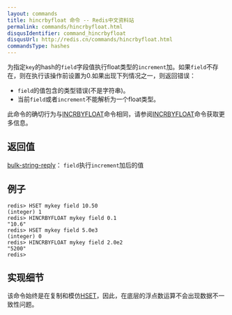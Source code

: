 ```yaml
---
layout: commands
title: hincrbyfloat 命令 -- Redis中文资料站
permalink: commands/hincrbyfloat.html
disqusIdentifier: command_hincrbyfloat
disqusUrl: http://redis.cn/commands/hincrbyfloat.html
commandsType: hashes
---
```


为指定`key`的hash的`field`字段值执行float类型的`increment`加。如果`field`不存在，则在执行该操作前设置为0.如果出现下列情况之一，则返回错误：

* `field`的值包含的类型错误(不是字符串)。
* 当前`field`或者`increment`不能解析为一个float类型。

此命令的确切行为与[INCRBYFLOAT](/commands/incrbyfloat.html)命令相同，请参阅[INCRBYFLOAT](/commands/incrbyfloat.html)命令获取更多信息。

## 返回值

[bulk-string-reply](/topics/protocol.html#bulk-string-reply)：
`field`执行`increment`加后的值

## 例子

	redis> HSET mykey field 10.50
	(integer) 1
	redis> HINCRBYFLOAT mykey field 0.1
	"10.6"
	redis> HSET mykey field 5.0e3
	(integer) 0
	redis> HINCRBYFLOAT mykey field 2.0e2
	"5200"
	redis> 

## 实现细节

该命令始终是在复制和模仿[HSET](/commands/hset.html)，因此，在底层的浮点数运算不会出现数据不一致性问题。
